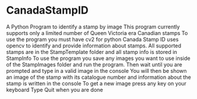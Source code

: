 # CanadaStampID
A Python Program to identify a stamp by image
This program currently supports only a limited number of Queen Victoria era Canadian stamps
To use the program you must have cv2 for python
Canada Stamp ID uses opencv to identify and provide information about stamps.
All supported stamps are in the StampTemplate folder and all stamp info is stored in StampInfo
To use the program you save any images you want to use inside of the StampImages folder and run the program.
Then wait until you are prompted and type in a valid image in the console
You will then be shown an image of the stamp with its catalogue number and information about the stamp is written in the console
To get a new image press any key on your keyboard
Type Quit when you are done
